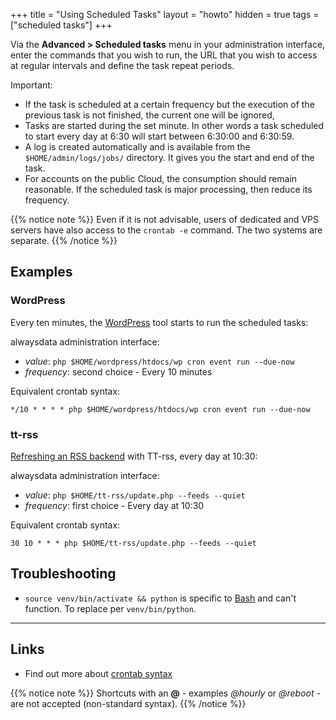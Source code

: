 +++
title = "Using Scheduled Tasks"
layout = "howto"
hidden = true
tags = ["scheduled tasks"]
+++

Via the **Advanced > Scheduled tasks** menu in your administration interface, enter the commands that you wish to run, the URL that you wish to access at regular intervals and define the task repeat periods.

Important:

- If the task is scheduled at a certain frequency but the execution of the previous task is not finished, the current one will be ignored,
- Tasks are started during the set minute. In other words a task scheduled to start every day at 6:30 will start between 6:30:00 and 6:30:59.
- A log is created automatically and is available from the `$HOME/admin/logs/jobs/` directory. It gives you the start and end of the task.
- For accounts on the public Cloud, the consumption should remain reasonable. If the scheduled task is major processing, then reduce its frequency.

{{% notice note %}}
Even if it is not advisable, users of dedicated and VPS servers have also access to the `crontab -e` command. The two systems are separate.
{{% /notice %}}

## Examples

### WordPress

Every ten minutes, the [WordPress](https://developer.wordpress.org/cli/commands/cron/event/run/) tool starts to run the scheduled tasks:

alwaysdata administration interface:

- *value*: `php $HOME/wordpress/htdocs/wp cron event run --due-now`
- *frequency*: second choice - Every 10 minutes

Equivalent crontab syntax:

```
*/10 * * * * php $HOME/wordpress/htdocs/wp cron event run --due-now
```

### tt-rss

[Refreshing an RSS backend](https://git.tt-rss.org/fox/tt-rss/wiki/UpdatingFeeds#periodical-updating-from-crontab-using-update-script-updatephp---feeds) with TT-rss, every day at 10:30:

alwaysdata administration interface:

- *value*: `php $HOME/tt-rss/update.php --feeds --quiet`
- *frequency*: first choice - Every day at 10:30

Equivalent crontab syntax:

```
30 10 * * * php $HOME/tt-rss/update.php --feeds --quiet
```

## Troubleshooting

- `source venv/bin/activate && python` is specific to [Bash](https://en.wikipedia.org/wiki/Bash_(Unix_shell)) and can't function. To replace per `venv/bin/python`.

---
## Links

- Find out more about [crontab syntax](https://en.wikipedia.org/wiki/Cron)

{{% notice note %}}
Shortcuts with an **@** - examples *@hourly* or *@reboot* - are not accepted (non-standard syntax).
{{% /notice %}}
